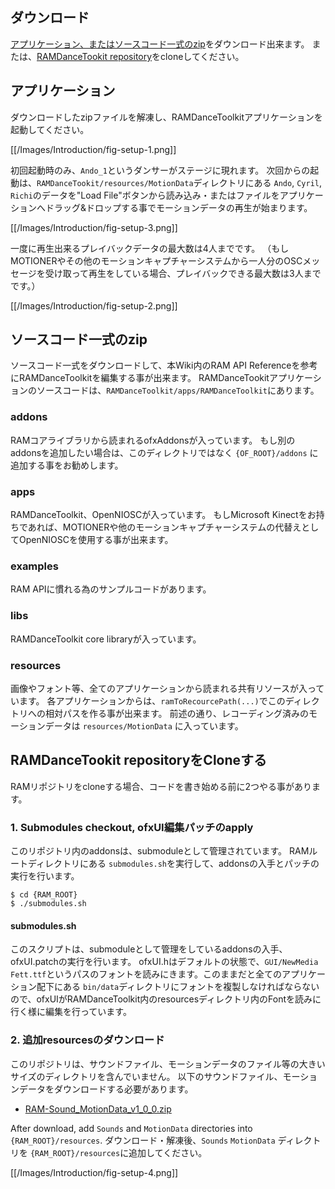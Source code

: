 ## ダウンロード

[アプリケーション、またはソースコード一式のzip](Overview#downloads)をダウンロード出来ます。
または、[RAMDanceTookit repository](https://github.com/YCAMInterlab/RAMDanceToolkit)をcloneしてください。

## アプリケーション

ダウンロードしたzipファイルを解凍し、RAMDanceToolkitアプリケーションを起動してください。

[[/Images/Introduction/fig-setup-1.png]]

初回起動時のみ、`Ando_1`というダンサーがステージに現れます。
次回からの起動は、`RAMDanceTookit/resources/MotionData`ディレクトリにある `Ando`, `Cyril`, `Richi`のデータを"Load File"ボタンから読み込み・またはファイルをアプリケーションへドラッグ&ドロップする事でモーションデータの再生が始まります。

[[/Images/Introduction/fig-setup-3.png]]

一度に再生出来るプレイバックデータの最大数は4人までです。
（もしMOTIONERやその他のモーションキャプチャーシステムから一人分のOSCメッセージを受け取って再生をしている場合、プレイバックできる最大数は3人までです。）

[[/Images/Introduction/fig-setup-2.png]]


## ソースコード一式のzip

ソースコード一式をダウンロードして、本Wiki内のRAM API Referenceを参考にRAMDanceToolkitを編集する事が出来ます。
RAMDanceTookitアプリケーションのソースコードは、`RAMDanceToolkit/apps/RAMDanceToolkit`にあります。


### addons 

RAMコアライブラリから読まれるofxAddonsが入っています。
もし別のaddonsを追加したい場合は、このディレクトリではなく `{OF_ROOT}/addons` に追加する事をお勧めします。

### apps

RAMDanceToolkit、OpenNIOSCが入っています。
もしMicrosoft Kinectをお持ちであれば、MOTIONERや他のモーションキャプチャーシステムの代替えとしてOpenNIOSCを使用する事が出来ます。

### examples

RAM APIに慣れる為のサンプルコードがあります。


### libs

RAMDanceToolkit core libraryが入っています。

### resources

画像やフォント等、全てのアプリケーションから読まれる共有リソースが入っています。 各アプリケーションからは、`ramToRecourcePath(...)`でこのディレクトリへの相対パスを作る事が出来ます。
前述の通り、レコーディング済みのモーションデータは `resources/MotionData` に入っています。


## RAMDanceTookit repositoryをCloneする

RAMリポジトリをcloneする場合、コードを書き始める前に2つやる事があります。

### 1. Submodules checkout, ofxUI編集パッチのapply

このリポジトリ内のaddonsは、submoduleとして管理されています。
RAMルートディレクトリにある `submodules.sh`を実行して、addonsの入手とパッチの実行を行います。

	$ cd {RAM_ROOT}
	$ ./submodules.sh

#### submodules.sh

このスクリプトは、submoduleとして管理をしているaddonsの入手、ofxUI.patchの実行を行います。
ofxUI.hはデフォルトの状態で、`GUI/NewMedia Fett.ttf`というパスのフォントを読みにきます。このままだと全てのアプリケーション配下にある `bin/data`ディレクトリにフォントを複製しなければならないので、ofxUIがRAMDanceToolkit内のresourcesディレクトリ内のFontを読みに行く様に編集を行っています。


### 2. 追加resourcesのダウンロード

このリポジトリは、サウンドファイル、モーションデータのファイル等の大きいサイズのディレクトリを含んでいません。
以下のサウンドファイル、モーションデータをダウンロードする必要があります。
- [RAM-Sound_MotionData_v1_0_0.zip](https://raw.github.com/wiki/YCAMInterlab/RAMDanceToolkit/releases/resources/RAM-Sound_MotionData_v1_0_0.zip)

After download, add `Sounds` and `MotionData` directories into `{RAM_ROOT}/resources`.
ダウンロード・解凍後、`Sounds` `MotionData` ディレクトリを `{RAM_ROOT}/resources`に追加してください。

[[/Images/Introduction/fig-setup-4.png]]